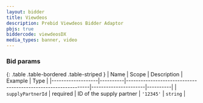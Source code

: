 ```yaml
---
layout: bidder
title: Viewdeos
description: Prebid Viewdeos Bidder Adaptor
pbjs: true
biddercode: viewdeosDX
media_types: banner, video
---
```


### Bid params

{: .table .table-bordered .table-striped }
| Name              | Scope    | Description                                                   | Example              | Type     |
|-------------------|----------|---------------------------------------------------------------|----------------------|----------|
| `supplyPartnerId` | required | ID of the supply partner | `'12345'`            | `string` |
